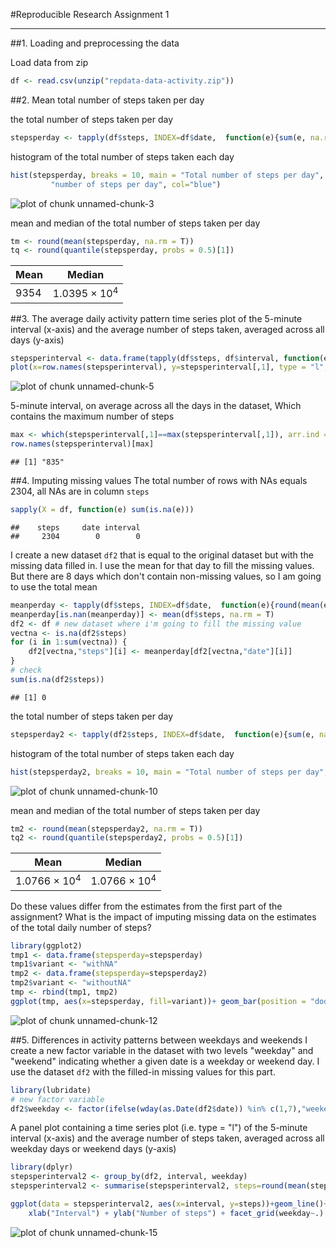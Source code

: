 
#Reproducible Research Assignment 1
_____________________________________________________________________________

##1. Loading and preprocessing the data

Load data from zip

```r
df <- read.csv(unzip("repdata-data-activity.zip"))
```

##2. Mean total number of steps taken per day

the total number of steps taken per day

```r
stepsperday <- tapply(df$steps, INDEX=df$date,  function(e){sum(e, na.rm = T)})
```

histogram of the total number of steps taken each day

```r
hist(stepsperday, breaks = 10, main = "Total number of steps per day", xlab = 
         "number of steps per day", col="blue")
```

![plot of chunk unnamed-chunk-3](figure/unnamed-chunk-3-1.png) 

mean and median of the total number of steps taken per day

```r
tm <- round(mean(stepsperday, na.rm = T))
tq <- round(quantile(stepsperday, probs = 0.5)[1])
```
Mean  | Median
------------- | -------------
9354  | 1.0395 &times; 10<sup>4</sup>

##3. The average daily activity pattern
time series plot of the 5-minute interval (x-axis) and the average number of steps taken, averaged across all days (y-axis)

```r
stepsperinterval <- data.frame(tapply(df$steps, df$interval, function(e) {mean(e, na.rm = T)}))
plot(x=row.names(stepsperinterval), y=stepsperinterval[,1], type = "l", main = "Average number of steps per interval", xlab = "5-minute interval", ylab = "average number of steps")
```

![plot of chunk unnamed-chunk-5](figure/unnamed-chunk-5-1.png) 

5-minute interval, on average across all the days in the dataset, Which contains the maximum number of steps

```r
max <- which(stepsperinterval[,1]==max(stepsperinterval[,1]), arr.ind = T)
row.names(stepsperinterval)[max]
```

```
## [1] "835"
```

##4. Imputing missing values
The total number of rows with NAs equals 2304, all NAs are in column `steps`

```r
sapply(X = df, function(e) sum(is.na(e)))
```

```
##    steps     date interval 
##     2304        0        0
```

I create a new dataset `df2` that is equal to the original dataset but with the 
missing data filled in.
I use the mean for that day to fill the missing values. But there are 8 days 
which don't  contain non-missing values, so I am going to use the total mean

```r
meanperday <- tapply(df$steps, INDEX=df$date,  function(e){round(mean(e, na.rm = T))})
meanperday[is.nan(meanperday)] <- mean(df$steps, na.rm = T)
df2 <- df # new dataset where i'm going to fill the missing value
vectna <- is.na(df2$steps)
for (i in 1:sum(vectna)) {
    df2[vectna,"steps"][i] <- meanperday[df2[vectna,"date"][i]]
}
# check
sum(is.na(df2$steps))
```

```
## [1] 0
```

the total number of steps taken per day

```r
stepsperday2 <- tapply(df2$steps, INDEX=df$date,  function(e){sum(e, na.rm = T)})
```

histogram of the total number of steps taken each day

```r
hist(stepsperday2, breaks = 10, main = "Total number of steps per day", xlab = "number of steps per day without NAs")
```

![plot of chunk unnamed-chunk-10](figure/unnamed-chunk-10-1.png) 

mean and median of the total number of steps taken per day

```r
tm2 <- round(mean(stepsperday2, na.rm = T))
tq2 <- round(quantile(stepsperday2, probs = 0.5)[1])
```
Mean  | Median
------------- | -------------
1.0766 &times; 10<sup>4</sup>  | 1.0766 &times; 10<sup>4</sup>


Do these values differ from the estimates from the first part of the assignment? What is the impact of imputing missing data on the estimates of the total daily number of steps?


```r
library(ggplot2)
tmp1 <- data.frame(stepsperday=stepsperday)
tmp1$variant <- "withNA"
tmp2 <- data.frame(stepsperday=stepsperday2)
tmp2$variant <- "withoutNA"
tmp <- rbind(tmp1, tmp2)
ggplot(tmp, aes(x=stepsperday, fill=variant))+ geom_bar(position = "dodge")+ xlab("Number of steps per day") + ylab("Frequency") + labs(title = "Differences")
```

![plot of chunk unnamed-chunk-12](figure/unnamed-chunk-12-1.png) 


##5. Differences in activity patterns between weekdays and weekends
I create a new factor variable in the dataset with two levels "weekday" and "weekend" indicating whether a given date is a weekday or weekend day.
I use the dataset `df2` with the filled-in missing values for this part.

```r
library(lubridate)
# new factor variable
df2$weekday <- factor(ifelse(wday(as.Date(df2$date)) %in% c(1,7),"weekend", "weekday"))
```

A panel plot containing a time series plot (i.e. type = "l") of the 5-minute interval (x-axis) and the average number of steps taken, averaged across all weekday days or weekend days (y-axis)

```r
library(dplyr)
stepsperinterval2 <- group_by(df2, interval, weekday)
stepsperinterval2 <- summarise(stepsperinterval2, steps=round(mean(steps)))
```

```r
ggplot(data = stepsperinterval2, aes(x=interval, y=steps))+geom_line()+
    xlab("Interval") + ylab("Number of steps") + facet_grid(weekday~.)
```

![plot of chunk unnamed-chunk-15](figure/unnamed-chunk-15-1.png) 


